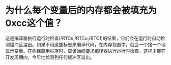 # 为什么每个变量后的内存都会被填充为0xcc这个值？

这是编译器执行运行时检查(/RTCs,/RTCu,/RTC1)的结果，它们会在运行时自动检测缓冲区溢出。如果不用这些标志来编译代码，在内存视图中，就会一个接一个地显示变量。在构建应用程序时，应该始终要求编译器执行运行时检查，这样才能在开发周期内，今早地检测到任何缓冲区溢出。